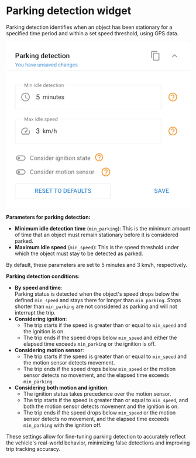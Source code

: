 # Parking detection widget

Parking detection identifies when an object has been stationary for a specified time period and within a set speed threshold, using GPS data.

![image-20240815-183001.png](attachments/image-20240815-183001.png)

**Parameters for parking detection:**

* **Minimum idle detection time** (`min_parking`): This is the minimum amount of time that an object must remain stationary before it is considered parked.
* **Maximum idle speed** (`min_speed`): This is the speed threshold under which the object must stay to be detected as parked.

By default, these parameters are set to 5 minutes and 3 km/h, respectively.

**Parking detection conditions:**

* **By speed and time**:\
  Parking status is detected when the object's speed drops below the defined `min_speed` and stays there for longer than `min_parking`. Stops shorter than `min_parking` are not considered as parking and will not interrupt the trip.
* **Considering ignition**:
  * The trip starts if the speed is greater than or equal to `min_speed` and the ignition is on.
  * The trip ends if the speed drops below `min_speed` and either the elapsed time exceeds `min_parking` or the ignition is off.
* **Considering motion sensor**:
  * The trip starts if the speed is greater than or equal to `min_speed` and the motion sensor detects movement.
  * The trip ends if the speed drops below `min_speed` or the motion sensor detects no movement, and the elapsed time exceeds `min_parking`.
* **Considering both motion and ignition**:
  * The ignition status takes precedence over the motion sensor.
  * The trip starts if the speed is greater than or equal to `min_speed`, and both the motion sensor detects movement and the ignition is on.
  * The trip ends if the speed drops below `min_speed` or the motion sensor detects no movement, and the elapsed time exceeds `min_parking` with the ignition off.

These settings allow for fine-tuning parking detection to accurately reflect the vehicle's real-world behavior, minimizing false detections and improving trip tracking accuracy.
